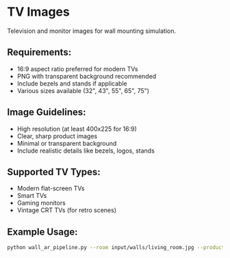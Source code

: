 # TV Images

Television and monitor images for wall mounting simulation.

## Requirements:
- 16:9 aspect ratio preferred for modern TVs
- PNG with transparent background recommended
- Include bezels and stands if applicable
- Various sizes available (32", 43", 55", 65", 75")

## Image Guidelines:
- High resolution (at least 400x225 for 16:9)
- Clear, sharp product images
- Minimal or transparent background
- Include realistic details like bezels, logos, stands

## Supported TV Types:
- Modern flat-screen TVs
- Smart TVs
- Gaming monitors
- Vintage CRT TVs (for retro scenes)

## Example Usage:
```bash
python wall_ar_pipeline.py --room input/walls/living_room.jpg --product input/products/tvs/55inch_tv.png --type tv --output output/results/result.png
```
